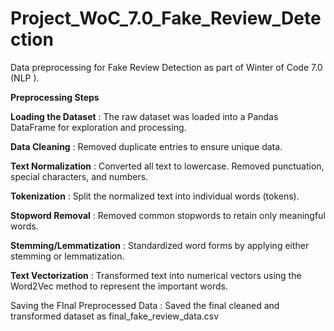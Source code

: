 # Project_WoC_7.0_Fake_Review_Detection
Data preprocessing for Fake Review Detection as part of Winter of Code 7.0 (NLP ).

**Preprocessing Steps**

**Loading the Dataset** : The raw dataset was loaded into a Pandas DataFrame for exploration and processing.

**Data Cleaning** : Removed duplicate entries to ensure unique data.

**Text Normalization** : Converted all text to lowercase.
Removed punctuation, special characters, and numbers.

**Tokenization** : Split the normalized text into individual words (tokens).

**Stopword Removal** : Removed common stopwords to retain only meaningful words.

**Stemming/Lemmatization** : Standardized word forms by applying either stemming or lemmatization.

**Text Vectorization** : Transformed text into numerical vectors using the Word2Vec method to represent the important words.

Saving the FInal Preprocessed Data : Saved the final  cleaned and transformed dataset as final_fake_review_data.csv
